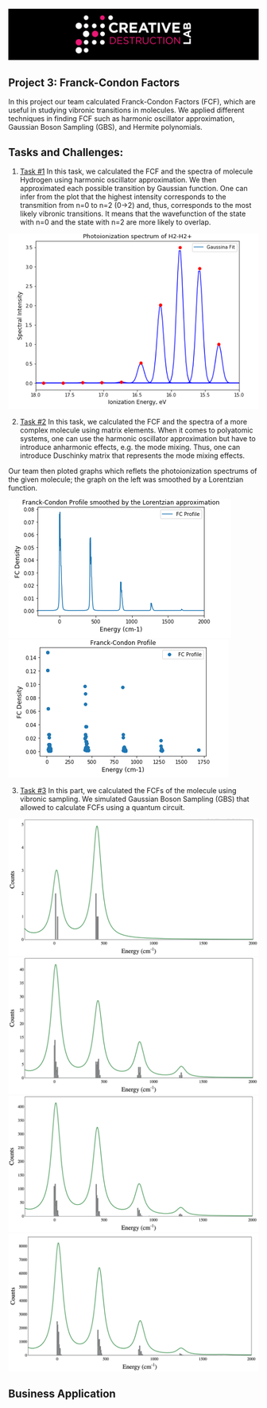![CDL 2020 Cohort Project](../figures/CDL_logo.jpg)

## Project 3: Franck-Condon Factors

In this project our team calculated Franck-Condon Factors (FCF), which are useful in studying vibronic transitions in molecules. We applied different techniques in finding FCF such as harmonic oscillator approximation, Gaussian Boson Sampling (GBS), and Hermite polynomials.

## Tasks and Challenges:

1. [Task #1](https://github.com/olgOk/CohortProject_2020/blob/master/Project_3_Franck_Condon_Factors/Task1.ipynb) In this task, we calculated the FCF and the spectra of molecule Hydrogen using harmonic oscillator approximation. We then approximated each possible transition by Gaussian function. One can infer from the plot that the highest intensity corresponds to the transmition from n=0 to n=2 (0->2) and, thus, corresponds to the most likely vibronic transitions. It means that the wavefunction of the state with n=0 and the state with n=2 are more likely to overlap. 

![](img/task1.png)

2. [Task #2](https://github.com/olgOk/CohortProject_2020/blob/master/Project_3_Franck_Condon_Factors/Task2Code/Task2.ipynb)  In this task, we calculated the FCF and the spectra of a more complex molecule using matrix elements. When it comes to polyatomic systems, one can use the harmonic oscillator approximation but have to introduce anharmonic effects, e.g. the mode mixing. Thus, one can introduce Duschinky matrix that represents the mode mixing effects.

Our team then ploted graphs which reflets the photoionization spectrums of the given molecule; the graph on the left was smoothed by a Lorentzian function. 

![](img/task2_1.png) 
![](img/task2_2.png)

3. [Task #3](https://github.com/olgOk/CohortProject_2020/blob/master/Project_3_Franck_Condon_Factors/Task3.ipynb) In this part, we calculated the FCFs of the molecule using vibronic sampling. We simulated Gaussian Boson Sampling (GBS) that allowed to calculate FCFs using a quantum circuit.

![](img/10.png)
![](img/100.png)
![](img/1000.png)
![](img/20000.png)

## Business Application
